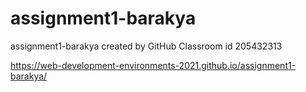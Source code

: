 # assignment1-barakya
assignment1-barakya created by GitHub Classroom
id 205432313

https://web-development-environments-2021.github.io/assignment1-barakya/
